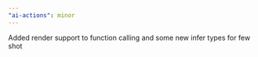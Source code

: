 ```yaml
---
"ai-actions": minor
---
```


Added render support to function calling and some new infer types for few shot
